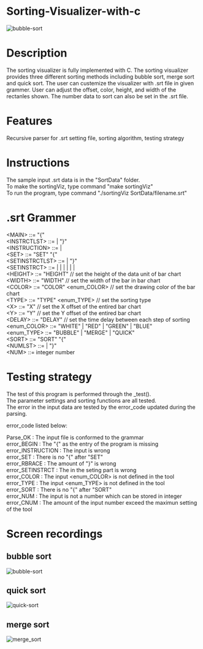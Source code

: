 # Sorting-Visualizer-with-c
![bubble-sort](https://user-images.githubusercontent.com/31298786/147676686-41a9b11f-cafd-441c-9af6-6fa2a8b2f48f.gif)

# Description
The sorting visualizer is fully implemented with C. The sorting visualizer provides three different sorting methods including bubble sort, merge sort and quick sort. The user can custemize the visualizer with .srt file in given grammer. User can adjust the offset, color, height, and width of the rectanles shown. The number data to sort can also be set in the .srt file.

# Features
Recursive parser for .srt setting file, sorting algorithm, testing strategy

# Instructions
The sample input .srt data is in the "SortData" folder. <br />
To make the sortingViz, type command "make sortingViz" <br />
To run the program, type command "./sortingViz SortData/filename.srt" <br />

# .srt Grammer
\<MAIN> ::= "{" <INSTRCTLST> <br />
\<INSTRCTLST> ::= <INSTRUCTION><INSTRCTLST> | "}" <br />
\<INSTRUCTION> ::= <SET> | <SORT> <br />
\<SET> ::= "SET" "{" <SETINSTRCTLST> <br />
\<SETINSTRCTLST> ::= <SETINSTRCT><SETINSTRCTLST> | "}" <br />
\<SETINSTRCT> ::= <HEIGHT> | <WIDTH> | <COLOR> | <TYPE> | <X> | <Y> | <DELAY> <br />
\<HEIGHT> ::= "HEIGHT" <NUM>   // set the height of the data unit of bar chart  <br />
\<WIDTH> ::= "WIDTH" <NUM>   // set the width of the bar in bar chart  <br />
\<COLOR> ::= "COLOR" <enum_COLOR>   // set the drawing color of the bar chart  <br />
\<TYPE> ::= "TYPE" <enum_TYPE>   // set the sorting type  <br />
\<X> ::= "X" <NUM>   // set the X offset of the entired bar chart  <br />
\<Y> ::= "Y" <NUM>   // set the Y offset of the entired bar chart  <br />
\<DELAY> ::= "DELAY" <NUM>   // set the time delay between each step of sorting  <br />
\<enum_COLOR> ::= "WHITE" | "RED" | "GREEN" | "BLUE" <br />
\<enum_TYPE> ::= "BUBBLE" | "MERGE" | "QUICK" <br />
\<SORT> ::= "SORT" "{" <NUMLST> <br />
\<NUMLST> ::= <NUM><NUMLST> | "}" <br />
\<NUM> ::= integer number <br />
  
# Testing strategy
The test of this program is performed through the _test(). <br />
The parameter settings and sorting functions are all tested. <br />
The error in the input data are tested by the error_code updated during the parsing. <br />

error_code listed below: <br />

Parse_OK : The input file is conformed to the grammar  <br />
error_BEGIN : The "{" as the entry of the program is missing <br />
error_INSTRUCTION : The <INSTRUCTION> input is wrong <br />
error_SET : There is no "{" after "SET"  <br />
error_RBRACE : The amount of "}" is wrong <br />
error_SETINSTRCT : The <SETINSTRCT> in the seting part is wrong <br />
error_COLOR : The input <enum_COLOR> is not defined in the tool <br />
error_TYPE : The input <enum_TYPE> is not defined in the tool <br />
error_SORT : There is no "{" after "SORT" <br />
error_NUM : The input is not a number which can be stored in integer <br />
error_CNUM : The amount of the input number exceed the maximun setting of the tool  <br />

# Screen recordings
## bubble sort
![bubble-sort](https://user-images.githubusercontent.com/31298786/147676686-41a9b11f-cafd-441c-9af6-6fa2a8b2f48f.gif)
  
## quick sort
![quick-sort](https://user-images.githubusercontent.com/31298786/147678853-460a6c04-48de-49b2-aee3-a73ae84898d9.gif)

## merge sort
![merge_sort](https://user-images.githubusercontent.com/31298786/147679490-fd1e9c11-a66f-42db-b9cf-cb69fc95a767.gif)

  
